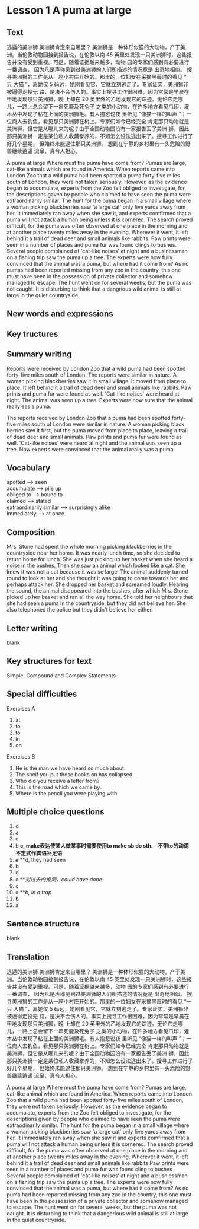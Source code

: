 # Lesson 1 A puma at large

## Text

逃遁的美洲狮
美洲狮肯定来自哪里？
美洲狮是一种体形似猫的大动物，产于美洲。当伦敦动物园接到报告说，在伦敦以南
45 英里处发现一只美洲狮时，这些报告并没有受到重视。可是，随着证据越来越多，动物
园的专家们感到有必要进行一番调查， 因为凡是声称见到过美洲狮的人们所描述的情况竟是
出奇地相似。
搜寻美洲狮的工作是从一座小村庄开始的。那里的一位妇女在采摘黑莓时的看见 “一只
大猫 ”，离她仅 5 码远，她刚看见它，它就立刻逃走了。专家证实，美洲狮非被逼得走投无
路，是决不会伤人的。事实上搜寻工作很困难，因为常常是早晨在甲地发现那只美洲狮，晚
上却在 20 英里外的乙地发现它的踪迹。无论它走哪儿，一路上总会留下一串死鹿及死兔子
之类的小动物，在许多地方看见爪印，灌木丛中发现了粘在上面的美洲狮毛。有人抱怨说夜
里听见 “像猫一样的叫声 ”；一位商人去钓鱼，看见那只美洲狮在树上。专家们如今已经完全
肯定那只动物就是美洲狮，但它是从哪儿来的呢？由于全国动物园没有一家报告丢了美洲
狮，因此那只美洲狮一定是某位私人收藏豢养的，不知怎么设法逃出来了。搜寻工作进行了
好几个星期， 但始终未能逮住那只美洲狮。 想到在宁静的乡村里有一头危险的野兽继续逍遥
流窜，真令人担心。

A puma at large
Where must the puma have come from?
Pumas are large, cat-like animals which are found in America.
When reports came into London Zoo that a wild puma had been spotted a puma forty-five miles south of London, they were not taken seriously. However, as the evidence began to accumulate, experts from the Zoo felt obliged to investigate, for the descriptions gaven by people who claimed to have seen the puma were extraordinarily similar. The hunt for the puma began in a small village where a woman picking blackberries saw 'a large cat' only five yards away from her. It immediately ran away when she saw it, and experts comfirmed that a puma will not attack a human being unless it is cornered. The search proved difficult, for the puma was often observed at one place in the morning and at another place twenty miles away in the evening. Wherever it went, it left behind it a trail of dead deer and small animals like rabbits. Paw prints were seen in a number of places and puma fur was found clings to bushes. Several people complained of 'cat-like noises' at night and a businessman on a fishing trip saw the puma up a tree. The experts were now fully convinced that the animal was a puma, but where had it come from? As no pumas had been reported missing from any zoo in the country, this one must have been in the possession of private collector and somehow managed to escape. The hunt went on for several weeks, but the puma was not caught. It is disturbing to think that a dangrious wild animal is still at large in the quiet countryside.

## New words and expressions

## Key tructures

## Summary writing

Reports were received by London Zoo that a wild puma had been spotted forty-five miles south of London.
The reports were similar in nature.
A woman picking blackberries saw it in small village.
It moved from place to place.
It left behind it a trail of dead deer and small animals like rabbits.
Paw prints and puma fur were found as well.
'Cat-like noises' were heard at night.
The animal was seen up a tree.
Experts were now sure that the animal really eas a puma.

The reports received by London Zoo that a puma had been spotted forty-five miles south of London were similar in nature.
A woman picking black berries saw it first, but the puma moved from place to place, leaving a trail of dead deer and small animals. Paw prints and puma fur were found as well. 'Cat-like noises' were heard at night and the animal was seen up a tree. Now experts were convinced that the animal really was a puma.

## Vocabulary

spotted     --> seen  
accumulate  --> pile up  
obliged to  --> bound to  
claimed     --> stated  
extraordinarily similar --> surprisingly alike  
immediately --> at once

## Composition

Mrs. Stone had spent the whole morning picking blackberries in the countryside near her home. It was nearly lunch time, so she decided to return home for lunch. She was just picking up her basket when she heard a noise in the bushes. Then she saw an animal which looked like a cat. She knew it was not a cat because it was so large. The animal suddenly turned round to look at her and she thought it was going to come towards her and perhaps attack her. She dropped her basket and screamed loudly. Hearing the sound, the animal disappeared into the bushes, after which Mrs. Stone picked up her basket and ran all the way home. She told her neighbours that she had seen a puma in the countryside, but they did not believe her. She also telephoned the police but they didn't believe her either.

## Letter writing

blank

## Key structures for text

Simple, Compound and Complex Statements

## Special difficulties

Exercises A

1. at
2. to
3. to
4. in
5. on

Exercises B

1. He is the man we have heard so much about.
2. The shelf you put those books on has collapsed.
3. Who did you receive a letter from?
4. This is the road which we came by.
5. Where is the pencil you were playing with.

## Multiple choice questions

1. d
2. a
3. c
4. ~~b~~ **c, make表达使某人做某事时需要使用to make sb do sth.　不带to的动词不定式作宾语补足语**
5. ~~a~~ **d, they had seen
6. b
7. d
8. ~~a~~ ***对过去的推测，could have done*
9. c
10. ~~a~~ ***b, in a trap*
11. b
12. a

## Sentence structure

blank

## Translation

逃遁的美洲狮
美洲狮肯定来自哪里？
美洲狮是一种体形似猫的大动物，产于美洲。当伦敦动物园接到报告说，在伦敦以南
45 英里处发现一只美洲狮时，这些报告并没有受到重视。可是，随着证据越来越多，动物
园的专家们感到有必要进行一番调查， 因为凡是声称见到过美洲狮的人们所描述的情况竟是
出奇地相似。
搜寻美洲狮的工作是从一座小村庄开始的。那里的一位妇女在采摘黑莓时的看见 “一只
大猫 ”，离她仅 5 码远，她刚看见它，它就立刻逃走了。专家证实，美洲狮非被逼得走投无
路，是决不会伤人的。事实上搜寻工作很困难，因为常常是早晨在甲地发现那只美洲狮，晚
上却在 20 英里外的乙地发现它的踪迹。无论它走哪儿，一路上总会留下一串死鹿及死兔子
之类的小动物，在许多地方看见爪印，灌木丛中发现了粘在上面的美洲狮毛。有人抱怨说夜
里听见 “像猫一样的叫声 ”；一位商人去钓鱼，看见那只美洲狮在树上。专家们如今已经完全
肯定那只动物就是美洲狮，但它是从哪儿来的呢？由于全国动物园没有一家报告丢了美洲
狮，因此那只美洲狮一定是某位私人收藏豢养的，不知怎么设法逃出来了。搜寻工作进行了
好几个星期， 但始终未能逮住那只美洲狮。 想到在宁静的乡村里有一头危险的野兽继续逍遥
流窜，真令人担心。

A puma at large
Where must the puma have come from?
Pumas are large, cat-like animal which are found in America.
When reports came into London Zoo that a wild puma had been spotted forty-five miles south of London, they were not taken seriously.
However, as the evidence began to accumulate, experts from the Zoo felt obliged to investigate, for the descriptions given by people who claimed to have seen the puma were extraodinarily similar.
The hunt for the puma began in a small village where a woman picking blackberries saw 'a large cat' only five yards away from her.
It immediately ran away when she saw it and experts comfirmed that a puma will not attack a human being unless it is cornered.
The search proved difficult, for the puma was often observed at one place in the morning and at another place twenty miles away in the evening.
Wherever it went, it left behind it a trail of dead deer and small animals like rabbits
Paw prints were seen in a number of places and puma fur was found cling to bushes.
Several people complained of 'cat-like noises' at night and a busniessman on a fishing trip saw the puma up a tree.
The experts were now fully convinced that the animal was a puma, but where had it come from?
As no puma had been reported missing from any zoo in the country, this one must have been in the possession of a private collector and somehow managed to escape.
The hunt went on for several weeks, but the puma was not caught.
It is disturbing to think that a dangerious wild animal is still at large in the quiet countryside.
